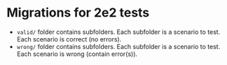 # Migrations for 2e2 tests

- `valid/` folder contains subfolders. Each subfolder is a scenario to test. Each scenario is correct (no errors).
- `wrong/` folder contains subfolders. Each subfolder is a scenario to test. Each scenario is wrong (contain error(s)).
